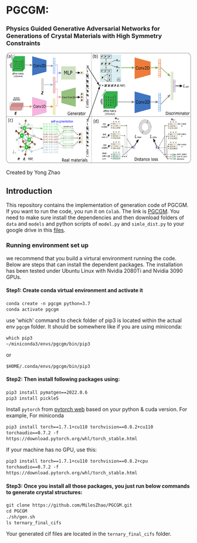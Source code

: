 # PGCGM:
### Physics Guided Generative Adversarial Networks for Generations of Crystal Materials with High Symmetry Constraints

<img src="mainframe.png" height="300px">

Created by Yong Zhao

## Introduction

This repository contains the implementation of generation code of PGCGM. If you want to run the code, you run it on `Colab`. The link is [PGCGM](https://colab.research.google.com/drive/1m9RZIRoHaAQLNKxyiowHA8YMXgR86p5P#scrollTo=s50VQhHyUKkB). You need to make sure install the dependencies and then download folders of `data` and `models` and python scripts of `model.py` and `simle_dist.py` to your google drive in this [files](https://drive.google.com/drive/folders/1LmQZ3HJXLXyhLiuFB4hFgylp_cSRGVwv).

### Running environment set up

we recommend that you build a virtural environment running the code. Below are steps that can install the dependent packages.
The installation has been tested under Ubuntu Linux with Nvidia 2080Ti and Nvidia 3090 GPUs.

#### Step1: Create conda virtual environment and activate it
```
conda create -n pgcgm python=3.7
conda activate pgcgm
```

use 'which' command to check folder of pip3 is located within the actual env ```pgcgm``` folder. It should be somewhere like if you are using miniconda: 
```
which pip3
~/miniconda3/envs/pgcgm/bin/pip3
```
or
```
$HOME/.conda/envs/pgcgm/bin/pip3
```


#### Step2: Then install following packages using:
```
pip3 install pymatgen==2022.0.6
pip3 install pickle5
```
Install `pytorch` from [pytorch web](https://pytorch.org/get-started/previous-versions/) based on your python & cuda version. For example,
For miniconda
```
pip3 install torch==1.7.1+cu110 torchvision==0.8.2+cu110 torchaudio==0.7.2 -f https://download.pytorch.org/whl/torch_stable.html
```
If your machine has no GPU, use this:
```
pip3 install torch==1.7.1+cu110 torchvision==0.8.2+cpu torchaudio==0.7.2 -f https://download.pytorch.org/whl/torch_stable.html
```


#### Step3: Once you install all those packages, you just run below commands to generate crystal structures:
```
git clone https://github.com/MilesZhao/PGCGM.git
cd PGCGM
./sh/gen.sh
ls ternary_final_cifs
```

Your generated cif files are located in the ```ternary_final_cifs``` folder.
